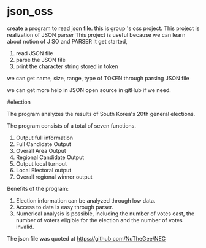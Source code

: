 # json_oss
create a program to read json file. this is group 's oss project.
This project is realization of JSON parser
This project is useful because we can learn about notion of J
SO
and PARSER
It get started,
1. read JSON file
2. parse the JSON file
3. print the character string stored in token

we can get name, size, range, type of TOKEN through parsing JSON file

we can get more help in JSON open source in gitHub if we need.

#election

The program analyzes the results of South Korea's 20th general elections.

The program consists of a total of seven functions. 
1. Output full information
2. Full Candidate Output
3. Overall Area Output
4. Regional Candidate Output
5. Output local turnout
6. Local Electoral output
7. Overall regional winner output

Benefits of the program:
1. Election information can be analyzed through low data.
2. Access to data is easy through parser.
3. Numerical analysis is possible, including the number of votes cast, the number of voters eligible for the election and the number of votes invalid.

The json file was quoted at https://github.com/NuTheGee/NEC